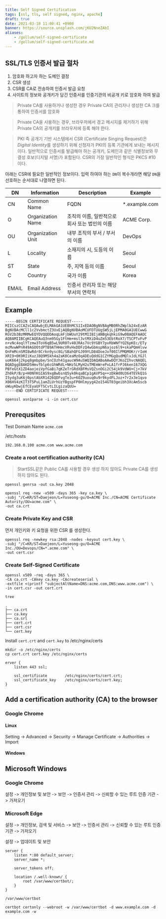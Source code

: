 ```yaml
---
title: Self Signed Certification
tags: [ssl, tls, self signed, nginx, apache]
draft: true
date: 2021-03-10 11:00:41 +0900
banner: https://source.unsplash.com/jKU2NneZAbI
aliases:
    - /gollum/self-signed-certificate
    - /gollum/self-signed-certificate.md
---
```


## SSL/TLS 인증서 발급 절차

1. 암호화 하고자 하는 도메인 결정
2. CSR 생성
3. CSR를 CA로 전송하여 인증서 발급 요청
4. 사이트의 정보와 공개키가 담긴 인증서를 인증기관의 비공개 키로 암호화 하여 발급

> Private CA를 사용하거나 생성한 경우 Private CA의 관리자나 생성한 CA 크를 통하여 인증서를 암호화

> Private CA을 사용하는 경우, 브라우저에서 경고 메시지를 제거하기 위해 Private CA의 공개키를 브라우저에 등록 해야 한다.


> PKI 즉 공개기 기반 시스템에서 CSR (Certificate Singing Request)은 *Digital Identity*를 생성하기 위해 신청자가 PKI의 등록 기관에게 보내는 메시지이다. 일반적으로 인증서를 발급해야 하는 공개키, 도메인과 같은 식별정보와 무결성 호보(디지털 서명)가 포함된다. CSR의 가장 일반적인 형식은 PKCS #10 이다. 


아래는 CSR에 필요한 일반적인 정보이다. 입력 하여야 하는 `DN`이 복수개라면 해당 `DN`을 선호하는 순서대로 나열하면 된다. 

| DN | Information | Description | Example |
|---|---|---|---|
| CN | Common Name | FQDN | *.example.com |
| O | Organization Name | 조직의 이름, 일반적으로 회사 또는 법인의 이름 | ACME Corp. |
| OU | Organization Unit | 내부 조직의 부서 / 부서의 이름 | DevOps |
| L | Locality | 소재지의 시, 도등의 이름 | Seoul |
| ST | State | 주, 지역 등의 이름 | Seoul |
| C | Country | 국가 이름 | Korea | 
| EMAIL | Email Address | 인증서 관리자 또는 해당 부서의 연락처 |  |


## Example



```
-----BEGIN CERTIFICATE REQUEST-----
MIICszCCAZsCAQAwbjELMAkGA1UEBhMCS1IxEDAOBgNVBAgMB0RhZWplb24xEzAR
BgNVBAcMCll1c2VvbmctZ3UxEjAQBgNVBAoMCUFDTUUgSW5jLjEPMA0GA1UECwwG
RGV2b3BzMRMwEQYDVQQDDAoqLmFjbWUuY29tMIIBIjANBgkqhkiG9w0BAQEFAAOC
AQ8AMIIBCgKCAQEAuQ3nm95Gy1FtHm+msl3vtMXiD4uZm53EbtRoX7/TSCPTvFvP
n+vNc4oqlYTzmw3ToV6qB5wL9UR0Tv40JRAs7Vc9YGBY7pvRbWNfYQZ6pKEc/ETy
mcMvwWPnR49AGOOtdPTB9ATHHmcVRvHxDDFzQ4wGbmspN6ajoz6l9+skaPQmHlvw
OnFmMcnSMI8wRdr8Crkn9ysc8G/SBahQFGJ09YLD84DoeJxf00IlPMQMOKr/rIeH
XRI9+0K9RIiKuzJ8Q9M5kh4a2aK0CeaMzOq4DEuQddG1CZYMGgQudMQlvJdLYGJl
uoK664j2kpq8gmbpbe/SnCOzh41gaucW9AuSWQIDAQABoAAwDQYJKoZIhvcNAQEL
BQADggEBAKD5Hmvfblp6cGhWRdL+NHz5LMyH2uTMEmWrePxLA1frPJ6ken167XQG
PBfeGtX1ZD4aojeiVpfGaBi7qKZeTrGRdXBFMsVQZsnOGi2C54jk9VdWU+Cj+7kV
Zh0kP/B/p+H0NYKGIAS9xgBwbsnQ5yk0kqaBCp1gAVP5q++zDkWd0U364TEVkQ1G
I5ydg3uK6j0pstAbXR1d26QDFvgTe3u+6OZ9uouq0u9r9kydFLJoz+7r2x3e1qvo
X06HV4zKIT3T5PuL1amZLUrhUzYBgspFP0Hlmyyg42o154GT03geibh3XcAm5scb
oWuyKbwjEfCEyaUFTSCvtLILgizaQUU=
-----END CERTIFICATE REQUEST-----
```


```
openssl asn1parse -i -in cert.csr
```



## Prerequsites

Test Domain Name `acme.com`


/etc/hosts

```
192.168.0.100 acme.com www.acme.com
```

### Create a root certification authority (CA)

> StartSSL같은  Public CA를 사용할 경우 생성 하지 
않아도 Private CA를 생성하지 않아도 된다. 


```
openssl genrsa -out ca.key 2048
```

```
openssl req -new -x509 -days 365 -key ca.key \
-subj "/C=KR/ST=Daejeon/L=Yuseong-gu/O=ACME Inc./CN=ACME Certificate Autority/OU=acme.com" \
-out ca.crt
```

### Create Private Key and CSR

먼저 개인키와 키 요청을 위한 CSR 를 생성한다. 

```
openssl req -newkey rsa:2048 -nodes -keyout cert.key \
-subj "/C=KR/ST=Daejeon/L=Yuseong-gu/O=ACME Inc./OU=Devops/CN=*.acme.com" \
-out cert.csr
```

### Create Self-Signed Certificate
```
openssl x509 -req -days 365 \
-CA ca.crt -CAkey ca.key -CAcreateserial \
-extfile <(printf "subjectAltName=DNS:acme.com,DNS:www.acme.com") \
-in cert.csr -out cert.crt
```


```
tree
```

```
.
├── ca.crt
├── ca.key
├── ca.srl
├── cert.crt
├── cert.csr
└── cert.key
```

Install `cert.crt` and `cert.key` to /etc/nginx/certs

```
mkdir -o /etc/nginx/certs
cp cert.crt cert.key /etc/nginx/certs
```

```
erver {
    listen 443 ssl;

    ssl_certificate        /etc/nginx/certs/cert.crt;
    ssl_certificate_key    /etc/nginx/certs/cert.key;
}

```

## Add a certification authority (CA) to the browser

### Google Chrome

#### Linux
Setting -> Advanced -> Security -> Manage Certificate -> Authorities -> Import

#### Windows



## Microsoft Windows
### Google Chrome
설정 -> 개인정보 및 보안 -> 보안 -> 인증서 관리 -> 신뢰할 수 있는 루트 인증 기관 -> 가져오기

### Microsoft Edge
설정 -> 개인정보, 검색 및 서비스 -> 보안 -> 인증서 관리 -> 신뢰할 수 있는 루트 인증 기관 -> 가저오기


설정 -> 업데이트 및 보안



```nginx
server {
    listen *:80 default_server;
    server_name *;

    server_tokens off;

    location /.well-known/ {
        root /var/www/certbot/;
    }
}
```

`/var/www/certbot`

```
certbot certonly --webroot -w /var/www/certbot -d www.example.com -d example.com -w 
```

